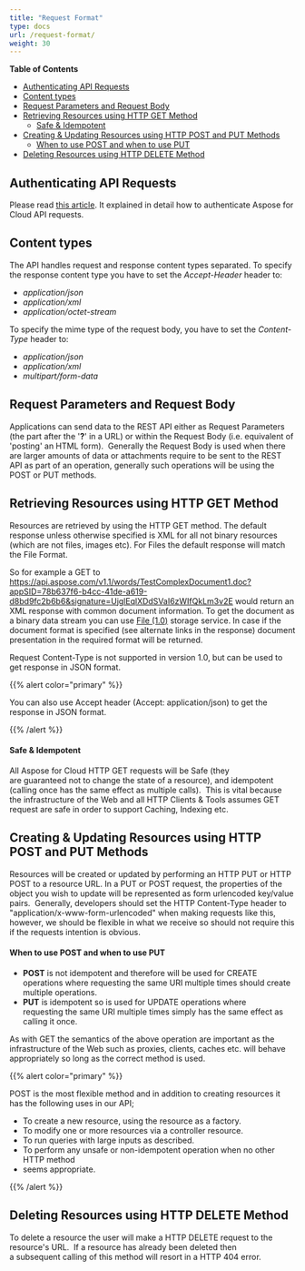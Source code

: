 ```yaml
---
title: "Request Format"
type: docs
url: /request-format/
weight: 30
---
```


**Table of Contents**

- [Authenticating API Requests](#AuthenticatingAPIRequests)
- [Content types](#Contenttypes)
- [Request Parameters and Request Body](#RequestParametersandRequestBody)
- [Retrieving Resources using HTTP GET Method](#RetrievingResourcesusingHTTPGETMethod) 
  - [Safe & Idempotent](#Safe&Idempotent)
- [Creating & Updating Resources using HTTP POST and PUT Methods](#Creating&UpdatingResourcesusingHTTPPOSTandPUTMethods) 
  - [When to use POST and when to use PUT](#WhentousePOSTandwhentousePUT)
- [Deleting Resources using HTTP DELETE Method](#DeletingResourcesusingHTTPDELETEMethod)
## **Authenticating API Requests**
Please read [this article](http://docs.dynabic.com/display/totalcloud/Authenticating+API+Requests). It explained in detail how to authenticate Aspose for Cloud API requests.
## **Content types**
The API handles request and response content types separated. To specify the response content type you have to set the *Accept-Header* header to:

- *application/json*
- *application/xml*
- *application/octet-stream*

To specify the mime type of the request body, you have to set the *Content-Type* header to:

- *application/json*
- *application/xml*
- *multipart/form-data*
## **Request Parameters and Request Body**
Applications can send data to the REST API either as Request Parameters (the part after the '**?**' in a URL) or within the Request Body (i.e. equivalent of 'posting' an HTML form).  Generally the Request Body is used when there are larger amounts of data or attachments require to be sent to the REST API as part of an operation, generally such operations will be using the POST or PUT methods.
## **Retrieving Resources using HTTP GET Method**
Resources are retrieved by using the HTTP GET method. The default response unless otherwise specified is XML for all not binary resources (which are not files, images etc). For Files the default response will match the File Format.

So for example a GET to <https://api.aspose.com/v1.1/words/TestComplexDocument1.doc?appSID=78b637f6-b4cc-41de-a619-d8bd9fc2b6b6&signature=UjglEqlXDdSVaI6zWIfQkLm3v2E> would return an XML response with common document information. To get the document as a binary data stream you can use [File (1.0)](/pages/createpage.action?spaceKey=storagecloud&title=File+%281.0%29&linkCreation=true&fromPageId=1867815) storage service. In case if the document format is specified (see alternate links in the response) document presentation in the required format will be returned. 

Request Content-Type is not supported in version 1.0, but can be used to get response in JSON format.

{{% alert color="primary" %}} 

You can also use Accept header (Accept: application/json) to get the response in JSON format. 

{{% /alert %}} 
#### **Safe & Idempotent**
All Aspose for Cloud HTTP GET requests will be Safe (they are guaranteed not to change the state of a resource), and idempotent (calling once has the same effect as multiple calls).  This is vital because the infrastructure of the Web and all HTTP Clients & Tools assumes GET request are safe in order to support Caching, Indexing etc.
## **Creating & Updating Resources using HTTP POST and PUT Methods**
Resources will be created or updated by performing an HTTP PUT or HTTP POST to a resource URL. In a PUT or POST request, the properties of the object you wish to update will be represented as form urlencoded key/value pairs.  Generally, developers should set the HTTP Content-Type header to "application/x-www-form-urlencoded" when making requests like this, however, we should be flexible in what we receive so should not require this if the requests intention is obvious.
#### **When to use POST and when to use PUT**
- **POST** is not idempotent and therefore will be used for CREATE operations where requesting the same URI multiple times should create multiple operations.
- **PUT** is idempotent so is used for UPDATE operations where requesting the same URI multiple times simply has the same effect as calling it once.

As with GET the semantics of the above operation are important as the infrastructure of the Web such as proxies, clients, caches etc. will behave appropriately so long as the correct method is used.

{{% alert color="primary" %}} 

POST is the most flexible method and in addition to creating resources it has the following uses in our API;

- To create a new resource, using the resource as a factory.
- To modify one or more resources via a controller resource.
- To run queries with large inputs as described.
- To perform any unsafe or non-idempotent operation when no other HTTP method
- seems appropriate.

{{% /alert %}} 
## **Deleting Resources using HTTP DELETE Method**
To delete a resource the user will make a HTTP DELETE request to the resource's URL.  If a resource has already been deleted then a subsequent calling of this method will resort in a HTTP 404 error.
